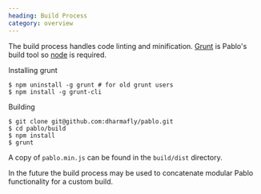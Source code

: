 ```yaml
--- 
heading: Build Process
category: overview
---
```



The build process handles code linting and minification. [Grunt](http://gruntjs.com) is Pablo's build tool so [node](http://nodejs.org/) is required.

Installing grunt

    $ npm uninstall -g grunt # for old grunt users
    $ npm install -g grunt-cli

Building

    $ git clone git@github.com:dharmafly/pablo.git
    $ cd pablo/build
    $ npm install
    $ grunt

A copy of `pablo.min.js` can be found in the `build/dist` directory.

In the future the build process may be used to concatenate modular Pablo functionality for a custom build.
